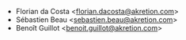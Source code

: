 - Florian da Costa \<<florian.dacosta@akretion.com>\>
- Sébastien Beau \<<sebastien.beau@akretion.com>\>
- Benoît Guillot \<<benoit.guillot@akretion.com>\>
